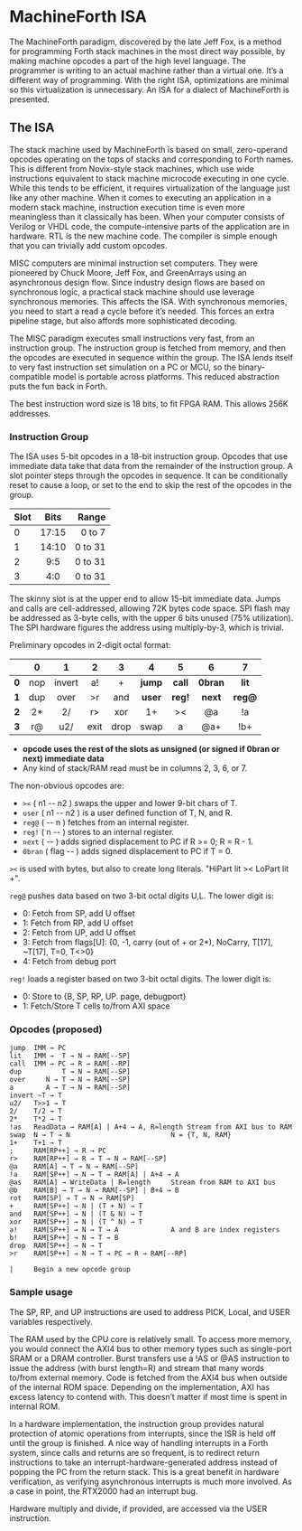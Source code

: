 # MachineForth ISA

The MachineForth paradigm, discovered by the late Jeff Fox, is a method for programming Forth stack machines in the most direct way possible, by making machine opcodes a part of the high level language. The programmer is writing to an actual machine rather than a virtual one. It’s a different way of programming. With the right ISA, optimizations are minimal so this virtualization is unnecessary. An ISA for a dialect of MachineForth is presented.

## The ISA

The stack machine used by MachineForth is based on small, zero-operand opcodes operating on the tops of stacks and corresponding to Forth names. This is different from Novix-style stack machines, which use wide instructions equivalent to stack machine microcode executing in one cycle. While this tends to be efficient, it requires virtualization of the language just like any other machine. When it comes to executing an application in a modern stack machine, instruction execution time is even more meaningless than it classically has been. When your computer consists of Verilog or VHDL code, the compute-intensive parts of the application are in hardware. RTL is the new machine code. The compiler is simple enough that you can trivially add custom opcodes.

MISC computers are minimal instruction set computers. They were pioneered by Chuck Moore, Jeff Fox, and GreenArrays using an asynchronous design flow. Since industry design flows are based on synchronous logic, a practical stack machine should use leverage synchronous memories. This affects the ISA. With synchronous memories, you need to start a read a cycle before it’s needed. This forces an extra pipeline stage, but also affords more sophisticated decoding.

The MISC paradigm executes small instructions very fast, from an instruction group. The instruction group is fetched from memory, and then the opcodes are executed in sequence within the group. The ISA lends itself to very fast instruction set simulation on a PC or MCU, so the binary-compatible model is portable across platforms. This reduced abstraction puts the fun back in Forth.

The best instruction word size is 18 bits, to fit FPGA RAM. This allows 256K addresses.

### Instruction Group

The ISA uses 5-bit opcodes in a 18-bit instruction group. Opcodes that use immediate data take that data from the remainder of the instruction group. A slot pointer steps through the opcodes in sequence. It can be conditionally reset to cause a loop, or set to the end to skip the rest of the opcodes in the group.

| Slot | Bits  | Range   |
| ---- |:-----:| -------:|
| 0    | 17:15 | 0 to 7  |
| 1    | 14:10 | 0 to 31 |
| 2    | 9:5   | 0 to 31 |
| 3    | 4:0   | 0 to 31 |

The skinny slot is at the upper end to allow 15-bit immediate data. Jumps and calls are cell-addressed, allowing 72K bytes code space. SPI flash may be addressed as 3-byte cells, with the upper 6 bits unused (75% utilization). The SPI hardware figures the address using multiply-by-3, which is trivial.

Preliminary opcodes in 2-digit octal format:

|       | 0        |1         | 2        | 3        | 4        | 5        | 6         | 7        |
|:-----:|:--------:|:--------:|:--------:|:--------:|:--------:|:--------:|:---------:|:--------:|
| **0** | nop      | invert   | a!       | +        | **jump** | **call** | **0bran** | **lit**  |
| **1** | dup      | over     | >r       | and      | **user** | **reg!** | **next**  | **reg@** |
| **2** | 2*       | 2/       | r>       | xor      | 1+       | ><       | @a        | !a       |
| **3** | r@       | u2/      | exit     | drop     | swap     | a        | @a+       | !b+      |

- **opcode uses the rest of the slots as unsigned (or signed if 0bran or next) immediate data**
- Any kind of stack/RAM read must be in columns 2, 3, 6, or 7.

The non-obvious opcodes are:

- `><` ( n1 -- n2 ) swaps the upper and lower 9-bit chars of T.
- `user` ( n1 -- n2 ) is a user defined function of T, N, and R.
- `reg@` ( -- n ) fetches from an internal register.
- `reg!` ( n -- ) stores to an internal register.
- `next`  ( -- ) adds signed displacement to PC if R >= 0; R = R - 1.
- `0bran`  ( flag -- ) adds signed displacement to PC if T = 0.

`><` is used with bytes, but also to create long literals. "HiPart lit >< LoPart lit +".

`reg@` pushes data based on two 3-bit octal digits U,L. The lower digit is:

- 0: Fetch from SP, add U offset
- 1: Fetch from RP, add U offset
- 2: Fetch from UP, add U offset
- 3: Fetch from flags[U]: {0, -1, carry (out of + or 2*), NoCarry, T[17], ~T[17], T=0, T<>0}
- 4: Fetch from debug port

`reg!` loads a register based on two 3-bit octal digits. The lower digit is:

- 0: Store to {B, SP, RP, UP. page, debugport}
- 1: Fetch/Store T cells to/from AXI space

### Opcodes (proposed)

```
jump  IMM → PC
lit   IMM →  T → N → RAM[--SP]
call  IMM → PC → R → RAM[--RP]
dup          T → N → RAM[--SP]
over     N → T → N → RAM[--SP]
a        A → T → N → RAM[--SP]
invert ~T → T
u2/   T>>1 → T
2/    T/2 → T
2*    T*2 → T
!as   ReadData → RAM[A] | A+4 → A, R=length	Stream from AXI bus to RAM
swap  N → T → N                         N = {T, N, RAM}
1+    T+1 → T
;     RAM[RP++] → R → PC
r>    RAM[RP++] → R → T → N → RAM[--SP]
@a    RAM[A] → T → N → RAM[--SP]
!a    RAM[SP++] → N → T → RAM[A] | A+4 → A
@as   RAM[A] → WriteData | R=length     Stream from RAM to AXI bus
@b    RAM[B] → T → N → RAM[--SP] | B+4 → B
rot   RAM[SP] → T → N → RAM[SP]
+     RAM[SP++] → N | (T + N) → T
and   RAM[SP++] → N | (T & N) → T
xor   RAM[SP++] → N | (T ^ N) → T
a!    RAM[SP++] → N → T → A             A and B are index registers
b!    RAM[SP++] → N → T → B
drop  RAM[SP++] → N → T
>r    RAM[SP++] → N → T → PC → R → RAM[--RP]

|	  Begin a new opcode group
```

### Sample usage

The SP, RP, and UP instructions are used to address PICK, Local, and USER variables respectively.

The RAM used by the CPU core is relatively small. To access more memory, you would connect the AXI4 bus to other memory types such as single-port SRAM or a DRAM controller. Burst transfers use a !AS or @AS instruction to issue the address (with burst length=R) and stream that many words to/from external memory. Code is fetched from the AXI4 bus when outside of the internal ROM space. Depending on the implementation, AXI has excess latency to contend with. This doesn’t matter if most time is spent in internal ROM.

In a hardware implementation, the instruction group provides natural protection of atomic operations from interrupts, since the ISR is held off until the group is finished. A nice way of handling interrupts in a Forth system, since calls and returns are so frequent, is to redirect return instructions to take an interrupt-hardware-generated address instead of popping the PC from the return stack. This is a great benefit in hardware verification, as verifying asynchronous interrupts is much more involved. As a case in point, the RTX2000 had an interrupt bug.

Hardware multiply and divide, if provided, are accessed via the USER instruction.

